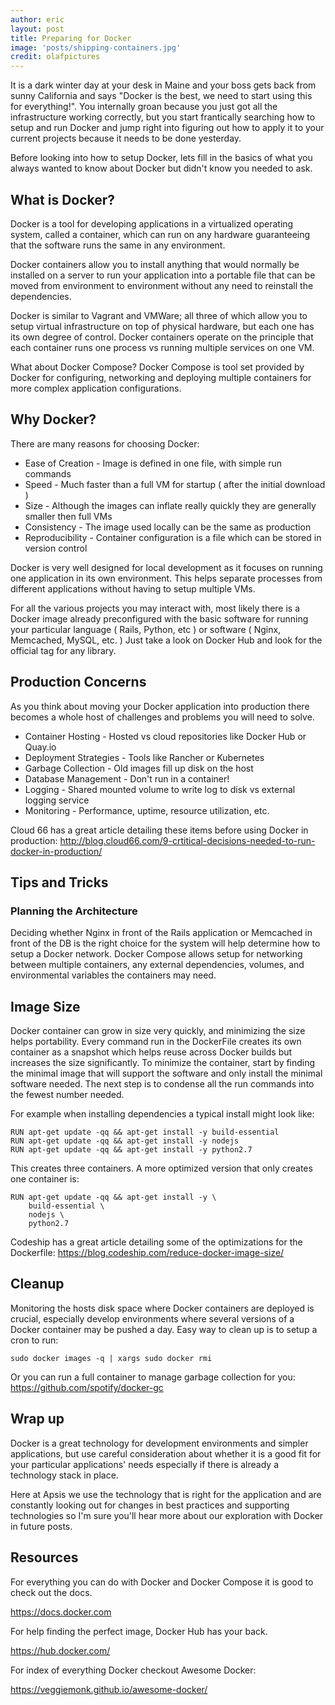 ```yaml
---
author: eric
layout: post
title: Preparing for Docker
image: 'posts/shipping-containers.jpg'
credit: olafpictures
---
```


It is a dark winter day at your desk in Maine and your boss gets back from sunny California and says "Docker is the best, we need to start using this for everything!". You internally groan because you just got all the infrastructure working correctly, but you start frantically searching how to setup and run Docker and jump right into figuring out how to apply it to your current projects because it needs to be done yesterday.

Before looking into how to setup Docker, lets fill in the basics of what you always wanted to know about Docker but didn't know you needed to ask.

## What is Docker?

Docker is a tool for developing applications in a virtualized operating system, called a container, which can run on any hardware guaranteeing that the software runs the same in any environment.

Docker containers allow you to install anything that would normally be installed on a server to run your application into a portable file that can be moved from environment to environment without any need to reinstall the dependencies.

Docker is similar to Vagrant and VMWare; all three of which allow you to setup virtual infrastructure on top of physical hardware, but each one has its own degree of control. Docker containers operate on the principle that each container runs one process vs running multiple services on one VM.

What about Docker Compose? Docker Compose is tool set provided by Docker for configuring, networking and deploying multiple containers for more complex application configurations.

## Why Docker?
There are many reasons for choosing Docker:

* Ease of Creation - Image is defined in one file, with simple run commands
* Speed - Much faster than a full VM for startup ( after the initial download )
* Size - Although the images can inflate really quickly they are generally smaller then full VMs
* Consistency - The image used locally can be the same as production
* Reproducibility - Container configuration is a file which can be stored in version control

Docker is very well designed for local development as it focuses on running one application in its own environment. This helps separate processes from different applications without having to setup multiple VMs.

For all the various projects you may interact with, most likely there is a Docker image already preconfigured with the basic software for running your particular language ( Rails, Python, etc ) or software ( Nginx, Memcached, MySQL, etc. ) Just take a look on Docker Hub and look for the official tag for any library.


## Production Concerns
As you think about moving your Docker application into production there becomes a whole host of challenges and problems you will need to solve.

* Container Hosting - Hosted vs cloud repositories like Docker Hub or Quay.io
* Deployment Strategies - Tools like Rancher or Kubernetes
* Garbage Collection - Old images fill up disk on the host
* Database Management - Don't run in a container!
* Logging - Shared mounted volume to write log to disk vs external logging service
* Monitoring - Performance, uptime, resource utilization, etc.

Cloud 66 has a great article detailing these items before using Docker in production: http://blog.cloud66.com/9-crtitical-decisions-needed-to-run-docker-in-production/

## Tips and Tricks
### Planning the Architecture
Deciding whether Nginx in front of the Rails application or Memcached in front of the DB is the right choice for the system will help determine how to setup a Docker network. Docker Compose allows setup for networking between multiple containers, any external dependencies, volumes, and environmental variables the containers may need.

## Image Size
Docker container can grow in size very quickly, and minimizing the size helps portability. Every command run in the DockerFile creates its own container as a snapshot which helps reuse across Docker builds but increases the size significantly. To minimize the container, start by finding the minimal image that will support the software and only install the minimal software needed. The next step is to condense all the run commands into the fewest number needed.

For example when installing dependencies a typical install might look like:

```
RUN apt-get update -qq && apt-get install -y build-essential
RUN apt-get update -qq && apt-get install -y nodejs
RUN apt-get update -qq && apt-get install -y python2.7
```

This creates three containers. A more optimized version that only creates one container is:

```
RUN apt-get update -qq && apt-get install -y \
    build-essential \
    nodejs \
    python2.7
```

Codeship has a great article detailing some of the optimizations for the Dockerfile: https://blog.codeship.com/reduce-docker-image-size/


## Cleanup
Monitoring the hosts disk space where Docker containers are deployed is crucial, especially develop environments where several versions of a Docker container may be pushed a day. Easy way to clean up is to setup a cron to run:

```
sudo docker images -q | xargs sudo docker rmi
```

Or you can run a full container to manage garbage collection for you: https://github.com/spotify/docker-gc


## Wrap up

Docker is a great technology for development environments and simpler applications, but use careful consideration about whether it is a good fit for your particular applications' needs especially if there is already a technology stack in place.

Here at Apsis we use the technology that is right for the application and are constantly looking out for changes in best practices and supporting technologies so I'm sure you'll hear more about our exploration with Docker in future posts.


## Resources

For everything you can do with Docker and Docker Compose it is good to check out the docs.

https://docs.docker.com

For help finding the perfect image, Docker Hub has your back.

https://hub.docker.com/

For index of everything Docker checkout Awesome Docker:

https://veggiemonk.github.io/awesome-docker/

